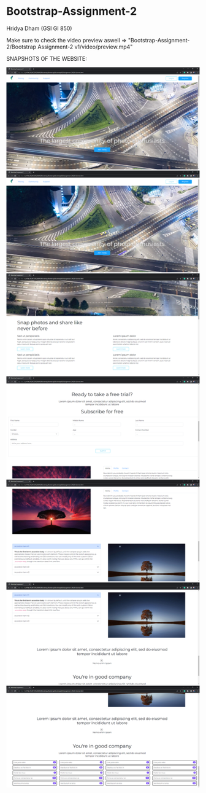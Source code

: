 # Bootstrap-Assignment-2
Hridya Dham (GSI GI 850)

Make sure to check the video preview aswell => "Bootstrap-Assignment-2/Bootstrap Assignment-2 v1/video/preview.mp4"

SNAPSHOTS OF THE WEBSITE:

<img src="Bootstrap Assignment-2%20v1/snapshots/1.png">
<img src="Bootstrap Assignment-2%20v1/snapshots/2.png">
<img src="Bootstrap Assignment-2%20v1/snapshots/3.png">
<img src="Bootstrap Assignment-2%20v1/snapshots/4.png">
<img src="Bootstrap Assignment-2%20v1/snapshots/5.png">
<img src="Bootstrap Assignment-2%20v1/snapshots/6.png">
<img src="Bootstrap Assignment-2%20v1/snapshots/7.png">

